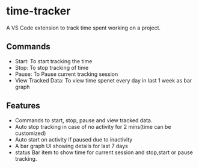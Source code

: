 # time-tracker 
A VS Code extension to track time spent working on a project.

## Commands
  - Start: To start tracking the time
  - Stop: To stop tracking of time
  - Pause: To Pause current tracking session
  - View Tracked Data: To view time spenet every day in last 1 week as bar graph

## Features
  - Commands to start, stop, pause and view tracked data.
  - Auto stop tracking in case of no activity for 2 mins(time can be customized)
  - Auto start on activity if paused due to inactivity
  - A bar graph UI showing details for last 7 days
  - status Bar item to show time for current session and stop,start or pause tracking.